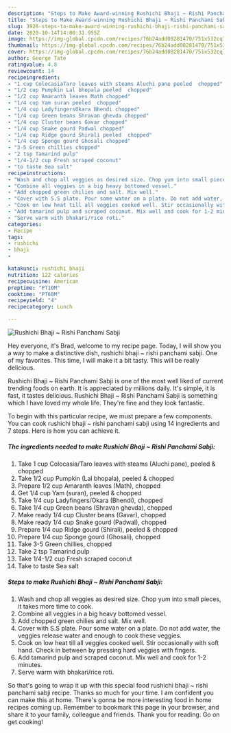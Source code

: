 ```yaml
---
description: "Steps to Make Award-winning Rushichi Bhaji ~ Rishi Panchami Sabji"
title: "Steps to Make Award-winning Rushichi Bhaji ~ Rishi Panchami Sabji"
slug: 3926-steps-to-make-award-winning-rushichi-bhaji-rishi-panchami-sabji
date: 2020-10-14T14:00:31.955Z
image: https://img-global.cpcdn.com/recipes/76b24add08281470/751x532cq70/rushichi-bhaji-rishi-panchami-sabji-recipe-main-photo.jpg
thumbnail: https://img-global.cpcdn.com/recipes/76b24add08281470/751x532cq70/rushichi-bhaji-rishi-panchami-sabji-recipe-main-photo.jpg
cover: https://img-global.cpcdn.com/recipes/76b24add08281470/751x532cq70/rushichi-bhaji-rishi-panchami-sabji-recipe-main-photo.jpg
author: George Tate
ratingvalue: 4.8
reviewcount: 14
recipeingredient:
- "1 cup ColocasiaTaro leaves with steams Aluchi pane peeled  chopped"
- "1/2 cup Pumpkin Lal bhopala peeled  chopped"
- "1/2 cup Amaranth leaves Math chopped"
- "1/4 cup Yam suran peeled  chopped"
- "1/4 cup LadyfingersOkara Bhendi chopped"
- "1/4 cup Green beans Shravan ghevda chopped"
- "1/4 cup Cluster beans Gavar chopped"
- "1/4 cup Snake gourd Padwal chopped"
- "1/4 cup Ridge gourd Shirali peeled  chopped"
- "1/4 cup Sponge gourd Ghosali chopped"
- "3-5 Green chillies chopped"
- "2 tsp Tamarind pulp"
- "1/4-1/2 cup Fresh scraped coconut"
- "to taste Sea salt"
recipeinstructions:
- "Wash and chop all veggies as desired size. Chop yum into small pieces, it takes more time to cook."
- "Combine all veggies in a big heavy bottomed vessel."
- "Add chopped green chilies and salt. Mix well."
- "Cover with S.S plate. Pour some water on a plate. Do not add water, the veggies release water and enough to cook these veggies."
- "Cook on low heat till all veggies cooked well. Stir occasionally with soft hand. Check in between by pressing hard veggies with fingers."
- "Add tamarind pulp and scraped coconut. Mix well and cook for 1-2 minutes."
- "Serve warm with bhakari/rice roti."
categories:
- Recipe
tags:
- rushichi
- bhaji
- 

katakunci: rushichi bhaji  
nutrition: 122 calories
recipecuisine: American
preptime: "PT10M"
cooktime: "PT60M"
recipeyield: "4"
recipecategory: Lunch

---
```



![Rushichi Bhaji ~ Rishi Panchami Sabji](https://img-global.cpcdn.com/recipes/76b24add08281470/751x532cq70/rushichi-bhaji-rishi-panchami-sabji-recipe-main-photo.jpg)

Hey everyone, it's Brad, welcome to my recipe page. Today, I will show you a way to make a distinctive dish, rushichi bhaji ~ rishi panchami sabji. One of my favorites. This time, I will make it a bit tasty. This will be really delicious.

Rushichi Bhaji ~ Rishi Panchami Sabji is one of the most well liked of current trending foods on earth. It is appreciated by millions daily. It's simple, it is fast, it tastes delicious. Rushichi Bhaji ~ Rishi Panchami Sabji is something which I have loved my whole life. They're fine and they look fantastic.




To begin with this particular recipe, we must prepare a few components. You can cook rushichi bhaji ~ rishi panchami sabji using 14 ingredients and 7 steps. Here is how you can achieve it.

<!--inarticleads1-->

##### The ingredients needed to make Rushichi Bhaji ~ Rishi Panchami Sabji:

1. Take 1 cup Colocasia/Taro leaves with steams (Aluchi pane), peeled &amp; chopped
1. Take 1/2 cup Pumpkin (Lal bhopala), peeled &amp; chopped
1. Prepare 1/2 cup Amaranth leaves (Math), chopped
1. Get 1/4 cup Yam (suran), peeled &amp; chopped
1. Take 1/4 cup Ladyfingers/Okara (Bhendi), chopped
1. Take 1/4 cup Green beans (Shravan ghevda), chopped
1. Make ready 1/4 cup Cluster beans (Gavar), chopped
1. Make ready 1/4 cup Snake gourd (Padwal), chopped
1. Prepare 1/4 cup Ridge gourd (Shirali), peeled &amp; chopped
1. Prepare 1/4 cup Sponge gourd (Ghosali), chopped
1. Take 3-5 Green chillies, chopped
1. Take 2 tsp Tamarind pulp
1. Take 1/4-1/2 cup Fresh scraped coconut
1. Take to taste Sea salt




<!--inarticleads2-->

##### Steps to make Rushichi Bhaji ~ Rishi Panchami Sabji:

1. Wash and chop all veggies as desired size. Chop yum into small pieces, it takes more time to cook.
1. Combine all veggies in a big heavy bottomed vessel.
1. Add chopped green chilies and salt. Mix well.
1. Cover with S.S plate. Pour some water on a plate. Do not add water, the veggies release water and enough to cook these veggies.
1. Cook on low heat till all veggies cooked well. Stir occasionally with soft hand. Check in between by pressing hard veggies with fingers.
1. Add tamarind pulp and scraped coconut. Mix well and cook for 1-2 minutes.
1. Serve warm with bhakari/rice roti.




So that's going to wrap it up with this special food rushichi bhaji ~ rishi panchami sabji recipe. Thanks so much for your time. I am confident you can make this at home. There's gonna be more interesting food in home recipes coming up. Remember to bookmark this page in your browser, and share it to your family, colleague and friends. Thank you for reading. Go on get cooking!
